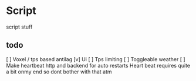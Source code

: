 # Script

script stuff

## todo

[  ] Voxel / tps based antilag
[v] Ui
[  ] Tps limiting
[  ] Toggleable weather
[  ] Make heartbeat http and backend for auto restarts
Heart beat requires quite a bit onmy end so dont bother with that atm
